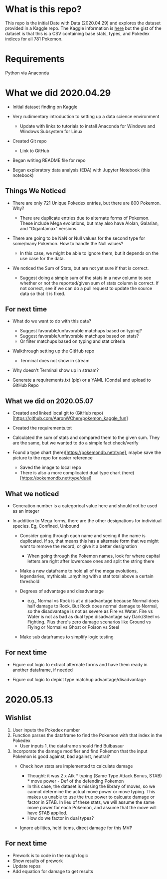 # What is this repo?

This repo is the initial Date with Data (2020.04.29) and explores the dataset provided in a Kaggle repo. The Kaggle information is [here](https://www.kaggle.com/abcsds/pokemon) but the gist of the dataset is that this is a CSV containing base stats, types, and Pokedex indices for all 781 Pokemon.

# Requirements
Python via Anaconda

# What we did 2020.04.29
- Initial dataset finding on Kaggle

- Very rudimentary introduction to setting up a data science environment 
    - Update with links to tutorials to install Anaconda for Windows and Windows Subsystem for Linux
    
- Created Git repo
    - Link to GitHub
    
- Began writing README file for repo

- Began exploratory data analysis (EDA) with Jupyter Notebook (this notebook)

## Things We Noticed
- There are only 721 Unique Pokedex entries, but there are 800 Pokemon. Why?
    - There are duplicate entries due to alternate forms of Pokemon. These include Mega evolutions, but may also have Alolan, Galarian, and "Gigantamax" versions.
    
- There are going to be NaN or Null values for the second type for some/many Pokemon. How to handle the Null values?
    - In this case, we might be able to ignore them, but it depends on the use case for the data.
    
- We noticed the Sum of Stats, but are not yet sure if that is correct.
    - Suggest doing a simple sum of the stats in a new column to see whether or not the reported/given sum of stats column is correct. If not correct, see if we can do a pull request to update the source data so that it is fixed. 


## For next time
- What do we want to do with this data?
    - Suggest favorable/unfavorable matchups based on typing?
    - Suggest favorable/unfavorable matchups based on stats?
    - Or filter matchups based on typing and stat criteria
    
- Walkthrough setting up the GitHub repo
    - Terminal does not show in stream
    
- Why doesn't Terminal show up in stream?

- Generate a requirements.txt (pip) or a YAML (Conda) and upload to GitHub Repo


## What we did on 2020.05.07
- Created and linked local git to (GitHub repo)[https://github.com/AaronWChen/pokemon_kaggle_fun]

- Created the requirements.txt

- Calculated the sum of stats and compared them to the given sum. They are the same, but we wanted to do a simple fact check/verify

- Found a type chart (here)[https://pokemondb.net/type], maybe save the picture to the repo for easier reference
    - Saved the image to local repo
    - There is also a more complicated dual type chart (here)[https://pokemondb.net/type/dual]


## What we noticed
- Generation number is a categorical value here and should not be used as an integer

- In addition to Mega forms, there are the other designations for individual species. Eg, Confined, Unbound
    - Consider going through each name and seeing if the name is duplicated. If so, that means this has a alternate form that we might want to remove the record, or give it a better designation
        - When going through the Pokemon names, look for where capital letters are right after lowercase ones and split the string there

    - Make a new dataframe to hold all of the mega evolutions, legendaries, mythicals...anything with a stat total above a certain threshold 

    - Degrees of advantage and disadvantage
        - e.g., Normal vs Rock is at a disadvantage because Normal does half damage to Rock. But Rock does normal damage to Normal, so the disadvantage is not as severe as Fire vs Water. Fire vs Water is not as bad as dual type disadvantage say Dark/Steel vs Fighting. Plus there's zero damage scenarios like Ground vs Flying or Normal vs Ghost or Poison vs Steel

    - Make sub dataframes to simplify logic testing

## For next time
- Figure out logic to extract alternate forms and have them ready in another dataframe, if needed

- Figure out logic to depict type matchup advantage/disadvantage


# 2020.05.13 

## Wishlist
1. User inputs the Pokedex number
2. Function parses the dataframe to find the Pokemon with that index in the Pokedex
    - User inputs 1, the dataframe should find Bulbasaur
3. Incorporate the damage modifier and find Pokemon that the input Pokemon is good against, bad against, neutral?
    - Check how stats are implemented to calculate damage
        - Thought: it was 2 x Atk * typing (Same Type Attack Bonus, STAB) * move power - Def of the defending Pokemon
        - In this case, the dataset is missing the library of moves, so we cannot determine the actual move power or move typing. This makes us unable to use the true power to calcuate damage or factor in STAB. In lieu of these stats, we will assume the same move power for each Pokemon, and assume that the move will have STAB applied.
        - How do we factor in dual types?

    - Ignore abilities, held items, direct damage for this MVP

## For next time
- Prework is to code in the rough logic
- Show results of prework
- Update repos
- Add equation for damage to get results